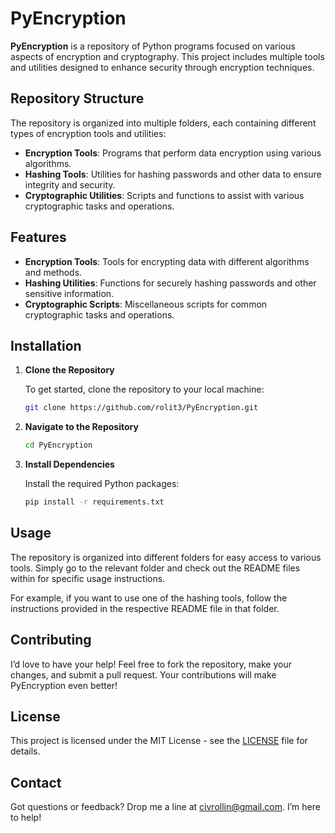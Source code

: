 # PyEncryption

**PyEncryption** is a repository of Python programs focused on various aspects of encryption and cryptography. This project includes multiple tools and utilities designed to enhance security through encryption techniques.

## Repository Structure

The repository is organized into multiple folders, each containing different types of encryption tools and utilities:

- **Encryption Tools**: Programs that perform data encryption using various algorithms.
- **Hashing Tools**: Utilities for hashing passwords and other data to ensure integrity and security.
- **Cryptographic Utilities**: Scripts and functions to assist with various cryptographic tasks and operations.

## Features

- **Encryption Tools**: Tools for encrypting data with different algorithms and methods.
- **Hashing Utilities**: Functions for securely hashing passwords and other sensitive information.
- **Cryptographic Scripts**: Miscellaneous scripts for common cryptographic tasks and operations.

## Installation

1. **Clone the Repository**

   To get started, clone the repository to your local machine:

   ```bash
   git clone https://github.com/rolit3/PyEncryption.git
   ```
2. **Navigate to the Repository**

   ```bash
   cd PyEncryption
   ```
3. **Install Dependencies**

   Install the required Python packages:

   ```bash
   pip install -r requirements.txt
   ```
## Usage

The repository is organized into different folders for easy access to various tools. Simply go to the relevant folder and check out the README files within for specific usage instructions.

For example, if you want to use one of the hashing tools, follow the instructions provided in the respective README file in that folder.

## Contributing

I’d love to have your help! Feel free to fork the repository, make your changes, and submit a pull request. Your contributions will make PyEncryption even better!

## License

This project is licensed under the MIT License - see the [LICENSE](LICENSE) file for details.

## Contact

Got questions or feedback? Drop me a line at [civrollin@gmail.com](mailto:civrollin@gmail.com). I’m here to help!